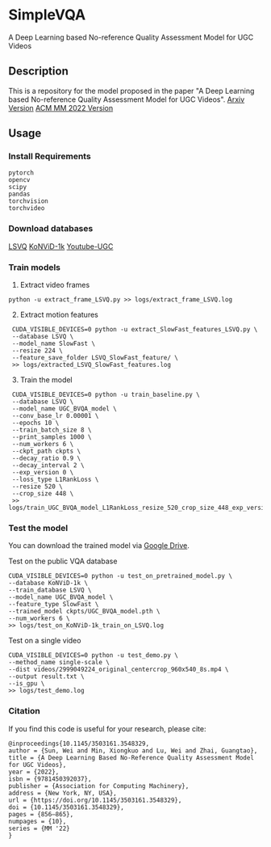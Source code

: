 # SimpleVQA
A Deep Learning based No-reference Quality Assessment Model for UGC Videos
## Description
This is a repository for the model proposed in the paper "A Deep Learning based No-reference Quality Assessment Model for UGC Videos". [Arxiv Version](https://arxiv.org/abs/2204.14047) [ACM MM 2022 Version](https://dl.acm.org/doi/10.1145/3503161.3548329)

## Usage

### Install Requirements
```
pytorch
opencv
scipy
pandas
torchvision
torchvideo
```

### Download databases
[LSVQ](https://github.com/baidut/PatchVQ)
[KoNViD-1k](http://database.mmsp-kn.de/konvid-1k-database.html)
[Youtube-UGC](https://media.withyoutube.com/)

### Train models
1. Extract video frames
```shell
python -u extract_frame_LSVQ.py >> logs/extract_frame_LSVQ.log
```
2. Extract motion features
```shell
 CUDA_VISIBLE_DEVICES=0 python -u extract_SlowFast_features_LSVQ.py \
 --database LSVQ \
 --model_name SlowFast \
 --resize 224 \
 --feature_save_folder LSVQ_SlowFast_feature/ \
 >> logs/extracted_LSVQ_SlowFast_features.log
```
3. Train the model
```shell
 CUDA_VISIBLE_DEVICES=0 python -u train_baseline.py \
 --database LSVQ \
 --model_name UGC_BVQA_model \
 --conv_base_lr 0.00001 \
 --epochs 10 \
 --train_batch_size 8 \
 --print_samples 1000 \
 --num_workers 6 \
 --ckpt_path ckpts \
 --decay_ratio 0.9 \
 --decay_interval 2 \
 --exp_version 0 \
 --loss_type L1RankLoss \
 --resize 520 \
 --crop_size 448 \
 >> logs/train_UGC_BVQA_model_L1RankLoss_resize_520_crop_size_448_exp_version_0.log
```
### Test the model
You can download the trained model via [Google Drive](https://drive.google.com/file/d/137XJdq3reNMJ9tkBNqKUYTY_dTlcwXc3/view?usp=sharing).

Test on the public VQA database
```shell
CUDA_VISIBLE_DEVICES=0 python -u test_on_pretrained_model.py \
--database KoNViD-1k \
--train_database LSVQ \
--model_name UGC_BVQA_model \
--feature_type SlowFast \
--trained_model ckpts/UGC_BVQA_model.pth \
--num_workers 6 \
>> logs/test_on_KoNViD-1k_train_on_LSVQ.log
```

Test on a single video
```shell
CUDA_VISIBLE_DEVICES=0 python -u test_demo.py \
--method_name single-scale \
--dist videos/2999049224_original_centercrop_960x540_8s.mp4 \
--output result.txt \
--is_gpu \
>> logs/test_demo.log
```

### Citation

If you find this code is useful for your research, please cite:
```
@inproceedings{10.1145/3503161.3548329,
author = {Sun, Wei and Min, Xiongkuo and Lu, Wei and Zhai, Guangtao},
title = {A Deep Learning Based No-Reference Quality Assessment Model for UGC Videos},
year = {2022},
isbn = {9781450392037},
publisher = {Association for Computing Machinery},
address = {New York, NY, USA},
url = {https://doi.org/10.1145/3503161.3548329},
doi = {10.1145/3503161.3548329},
pages = {856–865},
numpages = {10},
series = {MM '22}
}
```